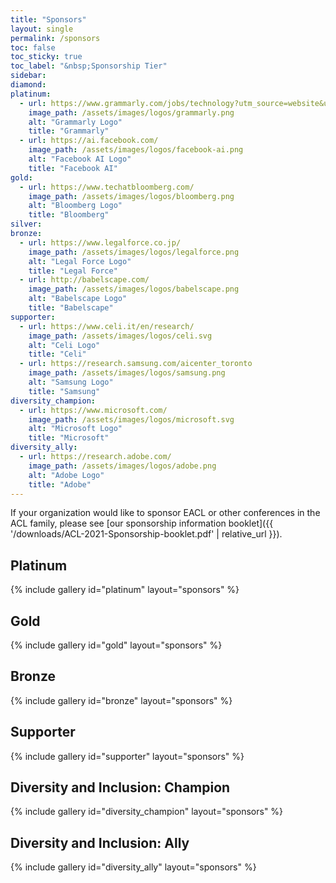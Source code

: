 ```yaml
---
title: "Sponsors"
layout: single
permalink: /sponsors
toc: false
toc_sticky: true
toc_label: "&nbsp;Sponsorship Tier"
sidebar:
diamond:
platinum:
  - url: https://www.grammarly.com/jobs/technology?utm_source=website&utm_medium=logo&utm_campaign=eacl_sponsors
    image_path: /assets/images/logos/grammarly.png
    alt: "Grammarly Logo"
    title: "Grammarly"
  - url: https://ai.facebook.com/
    image_path: /assets/images/logos/facebook-ai.png
    alt: "Facebook AI Logo"
    title: "Facebook AI"
gold:
  - url: https://www.techatbloomberg.com/
    image_path: /assets/images/logos/bloomberg.png
    alt: "Bloomberg Logo"
    title: "Bloomberg"
silver:
bronze:
  - url: https://www.legalforce.co.jp/
    image_path: /assets/images/logos/legalforce.png
    alt: "Legal Force Logo"
    title: "Legal Force"
  - url: http://babelscape.com/
    image_path: /assets/images/logos/babelscape.png
    alt: "Babelscape Logo"
    title: "Babelscape"
supporter:
  - url: https://www.celi.it/en/research/
    image_path: /assets/images/logos/celi.svg
    alt: "Celi Logo"
    title: "Celi"
  - url: https://research.samsung.com/aicenter_toronto
    image_path: /assets/images/logos/samsung.png
    alt: "Samsung Logo"
    title: "Samsung"
diversity_champion:
  - url: https://www.microsoft.com/
    image_path: /assets/images/logos/microsoft.svg
    alt: "Microsoft Logo"
    title: "Microsoft"
diversity_ally:
  - url: https://research.adobe.com/
    image_path: /assets/images/logos/adobe.png
    alt: "Adobe Logo"
    title: "Adobe"
---
```


If your organization would like to sponsor EACL or other conferences in the ACL family, please see [our sponsorship information booklet]({{ '/downloads/ACL-2021-Sponsorship-booklet.pdf' | relative_url }}).

## Platinum

{% include gallery id="platinum" layout="sponsors" %}

## Gold

{% include gallery id="gold" layout="sponsors" %}

## Bronze

{% include gallery id="bronze" layout="sponsors" %}

## Supporter

{% include gallery id="supporter" layout="sponsors" %}

## Diversity and Inclusion: Champion

{% include gallery id="diversity_champion" layout="sponsors" %}

## Diversity and Inclusion: Ally

{% include gallery id="diversity_ally" layout="sponsors" %}